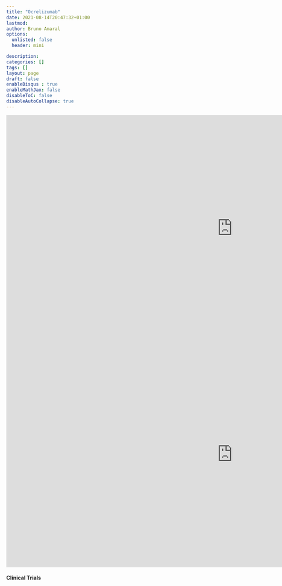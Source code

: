 ```yaml
---
title: "Ocrelizumab"
date: 2021-08-14T20:47:32+01:00
lastmod: 
author: Bruno Amaral
options:
  unlisted: false
  header: mini

description: 
categories: []
tags: []
layout: page
draft: false
enableDisqus : true
enableMathJax: false
disableToC: false
disableAutoCollapse: true
---
```


<div class="row">


<div class="col-md-8 mx-auto">



<iframe
    src="https://metabase.gregory-ms.com/public/question/91772fb0-aae8-4280-be73-190042dff21a"
    frameborder="0"
    width="1200"
    height="600"
    allowtransparency
></iframe>

<iframe
    src="https://metabase.gregory-ms.com/public/question/6ed283d2-3408-4853-960d-a5eba00ffbfd"
    frameborder="0"
    width="1200"
    height="600"
    allowtransparency
></iframe>




<h4>Clinical Trials</h4>
<ol class="trials Ocrelizumab"></ol>


</div>

</div>
